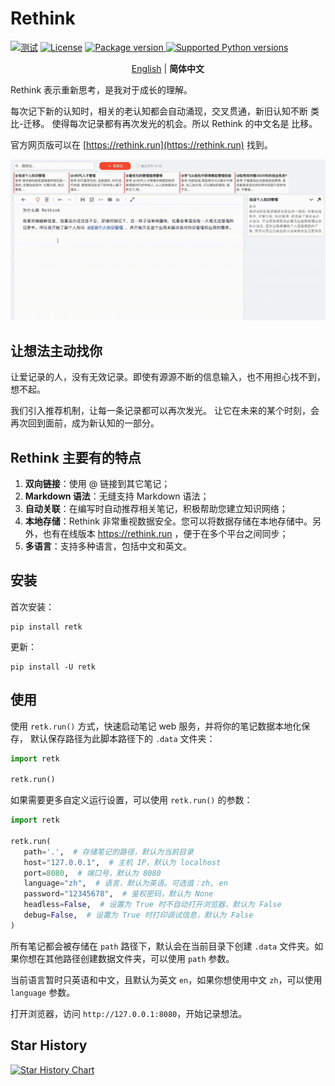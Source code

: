 # Rethink

[![测试](https://github.com/MorvanZhou/rethink/actions/workflows/python-tests.yml/badge.svg)](https://github.com/MorvanZhou/rethink/actions/workflows/python-tests.yml)
[![License](https://img.shields.io/github/license/MorvanZhou/rethink)](https://github.com/MorvanZhou/rethink/blob/master/LICENSE)
<a href="https://pypi.org/project/retk" target="_blank">
<img src="https://img.shields.io/pypi/v/retk?color=%2334D058&label=pypi%20package" alt="Package version">
</a>
<a href="https://pypi.org/project/retk" target="_blank">
<img src="https://img.shields.io/pypi/pyversions/retk.svg?color=%2334D058" alt="Supported Python versions">
</a>

<p align="center">
  <a href="README.md" target="_blank">English</a> | <strong>简体中文</strong>
</p>


Rethink 表示重新思考，是我对于成长的理解。

每次记下新的认知时，相关的老认知都会自动涌现，交叉贯通，新旧认知不断 类比-迁移。
使得每次记录都有再次发光的机会。所以 Rethink 的中文名是 比移。

官方网页版可以在 [https://rethink.run](https://rethink.run) 找到。

![demo](https://github.com/MorvanZhou/rethink/raw/main/img/demo.gif)

## 让想法主动找你

让爱记录的人，没有无效记录。即使有源源不断的信息输入，也不用担心找不到，想不起。

我们引入推荐机制，让每一条记录都可以再次发光。 让它在未来的某个时刻，会再次回到面前，成为新认知的一部分。

## Rethink 主要有的特点

1. **双向链接**：使用 @ 链接到其它笔记；
2. **Markdown 语法**：无缝支持 Markdown 语法；
3. **自动关联**：在编写时自动推荐相关笔记，积极帮助您建立知识网络；
4. **本地存储**：Rethink 非常重视数据安全。您可以将数据存储在本地存储中。另外，也有在线版本 https://rethink.run
   ，便于在多个平台之间同步；
5. **多语言**：支持多种语言，包括中文和英文。

## 安装

首次安装：

```shell
pip install retk
```

更新：

```shell
pip install -U retk
```

## 使用

使用 `retk.run()` 方式，快速启动笔记 web 服务，并将你的笔记数据本地化保存，
默认保存路径为此脚本路径下的 `.data` 文件夹：

```python
import retk

retk.run()
```

如果需要更多自定义运行设置，可以使用 `retk.run()` 的参数：

```python
import retk

retk.run(
   path='.',  # 存储笔记的路径，默认为当前目录
   host="127.0.0.1",  # 主机 IP，默认为 localhost
   port=8080,  # 端口号，默认为 8080
   language="zh",  # 语言，默认为英语。可选值：zh, en
   password="12345678",  # 鉴权密码，默认为 None
   headless=False,  # 设置为 True 时不自动打开浏览器，默认为 False
   debug=False,  # 设置为 True 时打印调试信息，默认为 False
)
```

所有笔记都会被存储在 `path` 路径下，默认会在当前目录下创建 `.data`
文件夹。如果你想在其他路径创建数据文件夹，可以使用 `path` 参数。

当前语言暂时只英语和中文，且默认为英文 `en`，如果你想使用中文 `zh`，可以使用 `language` 参数。

打开浏览器，访问 `http://127.0.0.1:8080`，开始记录想法。

## Star History

<a href="https://star-history.com/?utm_source=bestxtools.com#MorvanZhou/rethink&Date">
  <picture>
    <source media="(prefers-color-scheme: dark)" srcset="https://api.star-history.com/svg?repos=MorvanZhou/rethink&type=Date&theme=dark" />
    <source media="(prefers-color-scheme: light)" srcset="https://api.star-history.com/svg?repos=MorvanZhou/rethink&type=Date" />
    <img alt="Star History Chart" src="https://api.star-history.com/svg?repos=MorvanZhou/rethink&type=Date" />
  </picture>
</a>
